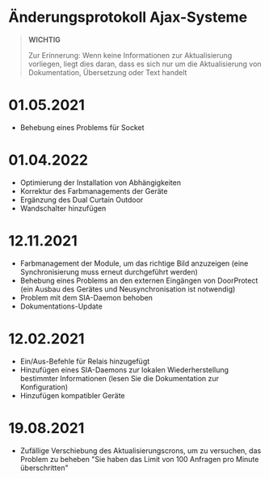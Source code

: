 # Änderungsprotokoll Ajax-Systeme

>**WICHTIG**
>
>Zur Erinnerung: Wenn keine Informationen zur Aktualisierung vorliegen, liegt dies daran, dass es sich nur um die Aktualisierung von Dokumentation, Übersetzung oder Text handelt

# 01.05.2021

- Behebung eines Problems für Socket

# 01.04.2022

- Optimierung der Installation von Abhängigkeiten
- Korrektur des Farbmanagements der Geräte
- Ergänzung des Dual Curtain Outdoor
- Wandschalter hinzufügen

# 12.11.2021

- Farbmanagement der Module, um das richtige Bild anzuzeigen (eine Synchronisierung muss erneut durchgeführt werden)
- Behebung eines Problems an den externen Eingängen von DoorProtect (ein Ausbau des Gerätes und Neusynchronisation ist notwendig)
- Problem mit dem SIA-Daemon behoben
- Dokumentations-Update

# 12.02.2021

- Ein/Aus-Befehle für Relais hinzugefügt
- Hinzufügen eines SIA-Daemons zur lokalen Wiederherstellung bestimmter Informationen (lesen Sie die Dokumentation zur Konfiguration)
- Hinzufügen kompatibler Geräte

# 19.08.2021

- Zufällige Verschiebung des Aktualisierungscrons, um zu versuchen, das Problem zu beheben "Sie haben das Limit von 100 Anfragen pro Minute überschritten"
